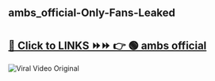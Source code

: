 
 ## ambs_official-Only-Fans-Leaked

# <h2><a href="https://clipsfans.com/ambs_official&ref=git">🔗 Click to LINKS ⏩⏩ 👉 🟢 ambs official </a></h2>

<a href="https://clipsfans.com/ambs_official&ref=git" rel="nofollow" data-target="animated-image.originalLink"><img src="https://i.ibb.co.com/xMMVF88/686577567.gif" alt="Viral Video Original" style="max-width: 100%; display: inline-block;" data-target="animated-image.originalImage"></a>
